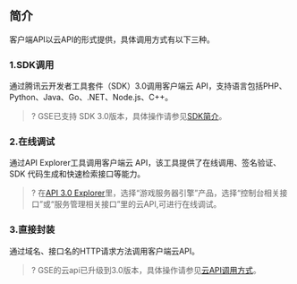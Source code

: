 
## 简介
客户端API以云API的形式提供，具体调用方式有以下三种。

### 1.SDK调用
通过腾讯云开发者工具套件（SDK）3.0调用客户端云 API，支持语言包括PHP、Python、Java、Go、.NET、Node.js、C++。 
 >?
 GSE已支持 SDK 3.0版本，具体操作请参见[SDK简介](https://cloud.tencent.com/document/sdk/Description)。

### 2.在线调试
通过API Explorer工具调用客户端云 API，该工具提供了在线调用、签名验证、SDK 代码生成和快速检索接口等能力。

 >?
在[API 3.0 Explorer](https://console.cloud.tencent.com/api/explorer?Product=gse&Version=2019-11-12&Action=DeleteScalingPolicy&SignVersion=)里，选择“游戏服务器引擎”产品，选择“控制台相关接口”或“服务管理相关接口”里的云API,可进行在线调试。

### 3.直接封装
通过域名、接口名的HTTP请求方法调用客户端云API。

 >?
  GSE的云api已升级到3.0版本，具体操作请参见[云API调用方式](https://cloud.tencent.com/document/api/1165/42052)。